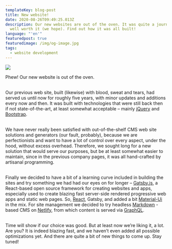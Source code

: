 ```yaml
---
templateKey: blog-post
title: New website!
date: 2020-08-26T09:49:25.013Z
description: Our new websites are out of the oven. It was quite a journey, but
  well worth it (we hope). Find out how it was all built!
language: "'en'"
featuredpost: true
featuredimage: /img/og-image.jpg
tags:
  - website development
---
```

![](/img/og-image.jpg)

Phew! Our new website is out of the oven.<br><br>

Our previous web site, built (likewise) with blood, sweat and tears, had served us until now for roughly five years, with minor updates and additions every now and then. It was built with technologies that were still back then if not state-of-the-art, at least somewhat acceptable – mainly [jQuery](https://jquery.com/) and [Bootstrap](https://getbootstrap.com/).<br><br>

We have never really been satisfied with out-of-the-shelf CMS web site solutions and generators (our fault, probably), because we are perfectionists and want to have a lot of control over every aspect, under the hood, without excess overhead. Therefore, we sought long for a new solution that would serve our purposes, but be at least somewhat easier to maintain, since in the previous company pages, it was all hand-crafted by artisanal programming.<br><br>

Finally we decided to have a bit of a learning curve included in building the sites and try something we had had our eyes on for longer – [Gatsby.js](https://www.gatsbyjs.com/), a React-based open source framework for creating websites and apps, especially used to create blazing fast server-side rendered progressive web apps and static web pages. So, [React](https://reactjs.org/), Gatsby, and added a bit [Material-Ui](https://material-ui.com/) in the mix. For site management we decided to try headless [Markdown](https://en.wikipedia.org/wiki/Markdown) -based CMS on [Netlify](https://www.netlify.com/), from which content is served via [GraphQL](https://graphql.org/).<br><br>

Time will show if our choice was good. But at least now we’re liking it, a lot. Are you? It is indeed blazing fast, and we haven’t even added all possible optimizations yet. And there are quite a bit of new things to come up. Stay tuned!